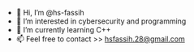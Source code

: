 - 👋 Hi, I’m @hs-fassih
- 👀 I’m interested in cybersecurity and programming
- 🌱 I’m currently learning C++
- 📫 Feel free to contact  >> hsfassih.28@gmail.com

<!---Being a beginner, I am currently in the pricess of learning. While doing this, I opt to share some of the projects I've made.
--->

